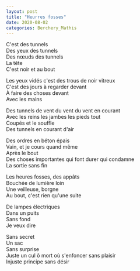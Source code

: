 ```yaml
---
layout: post
title: "Heurres fosses"
date: 2020-08-02
categories: Berchery_Mathis
---
```


C'est des tunnels  
Des yeux des tunnels  
Des nœuds des tunnels  
La tête  
C'est noir et au bout

Les yeux vidés c'est des trous de noir vitreux  
C'est des jours à regarder devant   
À faire des choses devant  
Avec les mains 

Des tunnels de vent du vent du vent en courant  
Avec les reins les jambes les pieds tout  
Coupés et le souffle  
Des tunnels en courant d'air

Des ordres en béton épais  
Vain, et je cours quand même  
Après le bout  
Des choses importantes qui font durer qui condamne  
La sortie sans fin

Les heures fosses, des appâts  
Bouchée de lumière loin  
Une veilleuse, borgne  
Au bout, c'est rien qu'une suite 

De lampes électriques  
Dans un puits  
Sans fond  
Je veux dire

Sans secret  
Un sac  
Sans surprise  
Juste un cul ô mort où s'enfoncer sans plaisir  
Injuste principe sans désir
